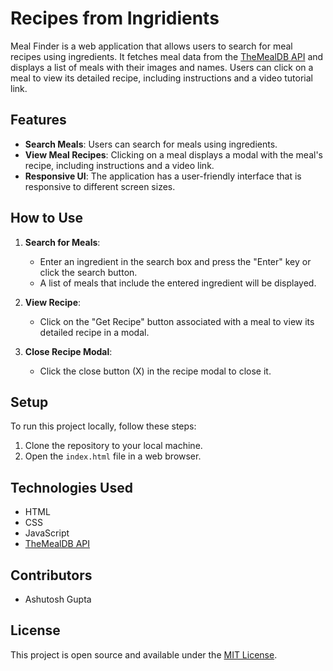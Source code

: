 # Recipes from Ingridients

Meal Finder is a web application that allows users to search for meal recipes using ingredients. It fetches meal data from the [TheMealDB API](https://www.themealdb.com/api.php) and displays a list of meals with their images and names. Users can click on a meal to view its detailed recipe, including instructions and a video tutorial link.

## Features

- **Search Meals**: Users can search for meals using ingredients.
- **View Meal Recipes**: Clicking on a meal displays a modal with the meal's recipe, including instructions and a video link.
- **Responsive UI**: The application has a user-friendly interface that is responsive to different screen sizes.

## How to Use

1. **Search for Meals**:
    - Enter an ingredient in the search box and press the "Enter" key or click the search button.
    - A list of meals that include the entered ingredient will be displayed.

2. **View Recipe**:
    - Click on the "Get Recipe" button associated with a meal to view its detailed recipe in a modal.

3. **Close Recipe Modal**:
    - Click the close button (X) in the recipe modal to close it.

## Setup

To run this project locally, follow these steps:

1. Clone the repository to your local machine.
2. Open the `index.html` file in a web browser.

## Technologies Used

- HTML
- CSS
- JavaScript
- [TheMealDB API](https://www.themealdb.com/api.php)

## Contributors

- Ashutosh Gupta

## License

This project is open source and available under the [MIT License](LICENSE).
